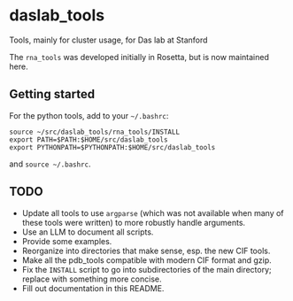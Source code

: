 # daslab_tools
Tools, mainly for cluster usage, for Das lab at Stanford

The `rna_tools` was developed initially in Rosetta, but is now maintained here.

## Getting started

For the python tools, add to your `~/.bashrc`:

```
source ~/src/daslab_tools/rna_tools/INSTALL 
export PATH=$PATH:$HOME/src/daslab_tools
export PYTHONPATH=$PYTHONPATH:$HOME/src/daslab_tools
```

and `source ~/.bashrc`.

## TODO
- Update all tools to use `argparse` (which was not available when many of these tools were written) to more robustly handle arguments. 
- Use an LLM to document all scripts.
- Provide some examples. 
- Reorganize into directories that make sense, esp. the new CIF tools. 
- Make all the pdb_tools compatible with modern CIF format and gzip. 
- Fix the `INSTALL` script to go into subdirectories of the main directory; replace with something more concise. 
- Fill out documentation in this README.  

